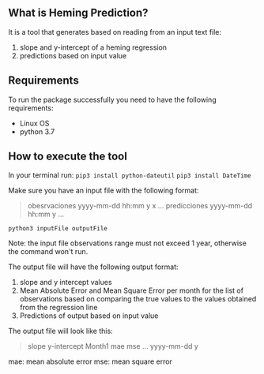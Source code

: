 ## What is Heming Prediction?

It is a tool that generates based on reading from an input text file:

1. slope and y-intercept of a heming regression
2. predictions based on input value 

## Requirements 
To run the package successfully you need to have the following requirements:

* Linux OS
* python 3.7

## How to execute the tool 

In your terminal run:
`pip3 install python-dateutil`
`pip3 install DateTime`

Make sure you have an input file with the following format:
>obesrvaciones
>yyyy-mm-dd hh:mm y x
>...
>predicciones
>yyyy-mm-dd hh:mm y
>...

`python3 inputFile outputFile`


Note: the input file observations range must not exceed 1 year, otherwise the command won't run. 

The output file will have the following output format:
1. slope and y intercept values
2. Mean Absolute Error and Mean Square Error per month for the list of observations based on comparing the true values to the values obtained from the regression line
3. Predictions of output based on input value

The output file will look like this:
 
>slope y-intercept
>Month1 mae mse
>...
>yyyy-mm-dd y

mae: mean absolute error
mse: mean square error
